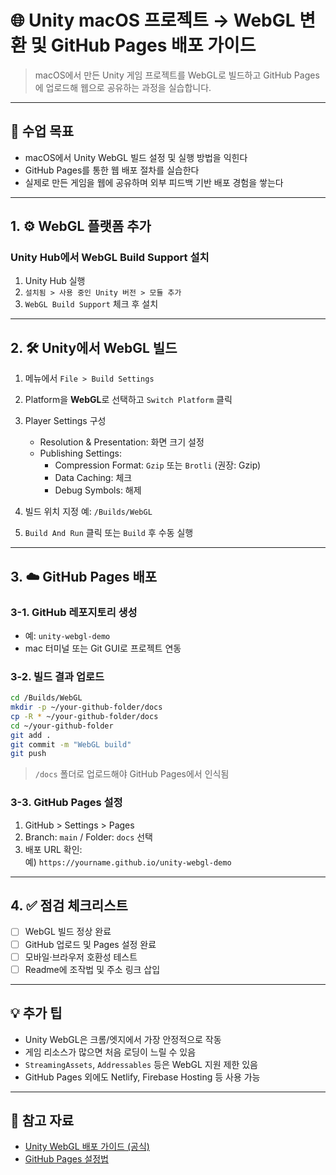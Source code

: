 # 🌐 Unity macOS 프로젝트 → WebGL 변환 및 GitHub Pages 배포 가이드

> macOS에서 만든 Unity 게임 프로젝트를 WebGL로 빌드하고 GitHub Pages에 업로드해 웹으로 공유하는 과정을 실습합니다.

---

## 🧠 수업 목표

- macOS에서 Unity WebGL 빌드 설정 및 실행 방법을 익힌다
- GitHub Pages를 통한 웹 배포 절차를 실습한다
- 실제로 만든 게임을 웹에 공유하며 외부 피드백 기반 배포 경험을 쌓는다

---

## 1. ⚙️ WebGL 플랫폼 추가

### Unity Hub에서 WebGL Build Support 설치

1. Unity Hub 실행
2. `설치됨 > 사용 중인 Unity 버전 > 모듈 추가`
3. `WebGL Build Support` 체크 후 설치

---

## 2. 🛠 Unity에서 WebGL 빌드

1. 메뉴에서 `File > Build Settings`
2. Platform을 **WebGL**로 선택하고 `Switch Platform` 클릭
3. Player Settings 구성
   - Resolution & Presentation: 화면 크기 설정
   - Publishing Settings:
     - Compression Format: `Gzip` 또는 `Brotli` (권장: Gzip)
     - Data Caching: 체크
     - Debug Symbols: 해제

4. 빌드 위치 지정 예: `/Builds/WebGL`
5. `Build And Run` 클릭 또는 `Build` 후 수동 실행

---

## 3. ☁️ GitHub Pages 배포

### 3-1. GitHub 레포지토리 생성

- 예: `unity-webgl-demo`
- mac 터미널 또는 Git GUI로 프로젝트 연동

### 3-2. 빌드 결과 업로드

```bash
cd /Builds/WebGL
mkdir -p ~/your-github-folder/docs
cp -R * ~/your-github-folder/docs
cd ~/your-github-folder
git add .
git commit -m "WebGL build"
git push
```

> `/docs` 폴더로 업로드해야 GitHub Pages에서 인식됨

### 3-3. GitHub Pages 설정

1. GitHub > Settings > Pages
2. Branch: `main` / Folder: `docs` 선택
3. 배포 URL 확인:  
   예) `https://yourname.github.io/unity-webgl-demo`

---

## 4. ✅ 점검 체크리스트

- [ ] WebGL 빌드 정상 완료
- [ ] GitHub 업로드 및 Pages 설정 완료
- [ ] 모바일·브라우저 호환성 테스트
- [ ] Readme에 조작법 및 주소 링크 삽입

---

## 💡 추가 팁

- Unity WebGL은 크롬/엣지에서 가장 안정적으로 작동
- 게임 리소스가 많으면 처음 로딩이 느릴 수 있음
- `StreamingAssets`, `Addressables` 등은 WebGL 지원 제한 있음
- GitHub Pages 외에도 Netlify, Firebase Hosting 등 사용 가능

---

## 🔗 참고 자료

- [Unity WebGL 배포 가이드 (공식)](https://docs.unity3d.com/Manual/webgl-deploying.html)
- [GitHub Pages 설정법](https://docs.github.com/en/pages/quickstart)
